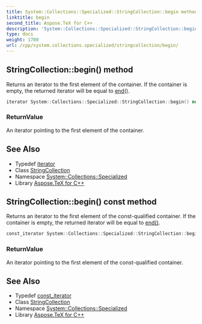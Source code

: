 ```yaml
---
title: System::Collections::Specialized::StringCollection::begin method
linktitle: begin
second_title: Aspose.TeX for C++
description: 'System::Collections::Specialized::StringCollection::begin method. Returns an iterator to the first element of the container. If the container is empty, the returned iterator will be equal to end() in C++.'
type: docs
weight: 1700
url: /cpp/system.collections.specialized/stringcollection/begin/
---
```

## StringCollection::begin() method


Returns an iterator to the first element of the container. If the container is empty, the returned iterator will be equal to [end()](../end/).

```cpp
iterator System::Collections::Specialized::StringCollection::begin() noexcept
```


### ReturnValue

An iterator pointing to the first element of the container.

## See Also

* Typedef [iterator](../iterator/)
* Class [StringCollection](../)
* Namespace [System::Collections::Specialized](../../)
* Library [Aspose.TeX for C++](../../../)
## StringCollection::begin() const method


Returns an iterator to the first element of the const-qualified container. If the container is empty, the returned iterator will be equal to [end()](../end/).

```cpp
const_iterator System::Collections::Specialized::StringCollection::begin() const noexcept
```


### ReturnValue

An iterator pointing to the first element of the const-qualified container.

## See Also

* Typedef [const_iterator](../const_iterator/)
* Class [StringCollection](../)
* Namespace [System::Collections::Specialized](../../)
* Library [Aspose.TeX for C++](../../../)
